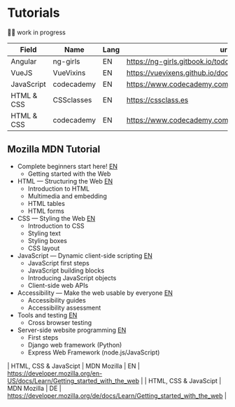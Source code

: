 # Tutorials
👷‍♀️ work in progress

| Field      |  Name       | Lang | url                                             |
|---         |---          |---   | ---                                             |
| Angular    | ng-girls    | EN   | https://ng-girls.gitbook.io/todo-list-tutorial  | 
| VueJS      | VueVixins   | EN   | https://vuevixens.github.io/docs/workshop/      |
| JavaScript | codecademy  | EN   | https://www.codecademy.com/catalog/language/javascript |
| HTML & CSS | CSSclasses  | EN   | https://cssclass.es                             |
| HTML & CSS | codecademy  | EN   | https://www.codecademy.com/catalog/language/html-css     |


## Mozilla MDN Tutorial

* Complete beginners start here! [EN](https://developer.mozilla.org/en-US/docs/Learn/Getting_started_with_the_web) 
  * Getting started with the Web
* HTML — Structuring the Web [EN](https://developer.mozilla.org/en-US/docs/Learn/HTML) 
  * Introduction to HTML
  * Multimedia and embedding
  * HTML tables
  * HTML forms
* CSS — Styling the Web [EN](https://developer.mozilla.org/en-US/docs/Learn/CSS)
  * Introduction to CSS
  * Styling text
  * Styling boxes
  * CSS layout
* JavaScript — Dynamic client-side scripting [EN](https://developer.mozilla.org/en-US/docs/Learn/JavaScript)
  * JavaScript first steps
  * JavaScript building blocks
  * Introducing JavaScript objects
  * Client-side web APIs
* Accessibility — Make the web usable by everyone [EN](https://developer.mozilla.org/en-US/docs/Learn/Accessibility)
  * Accessibility guides
  * Accessibility assessment
* Tools and testing [EN](https://developer.mozilla.org/en-US/docs/Learn/Tools_and_testing)
  * Cross browser testing
* Server-side website programming [EN](https://developer.mozilla.org/en-US/docs/Learn/Server-side)
  * First steps
  * Django web framework (Python)
  * Express Web Framework (node.js/JavaScript)

| HTML, CSS & JavaScipt | MDN Mozilla | EN   | https://developer.mozilla.org/en-US/docs/Learn/Getting_started_with_the_web |
| HTML, CSS & JavaScipt | MDN Mozilla | DE   | https://developer.mozilla.org/de/docs/Learn/Getting_started_with_the_web |

